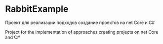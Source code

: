 # RabbitExample
Проект для реализации подходов создание проектов на net Core и C#

Project for the implementation of approaches creating projects on net Core and C#

